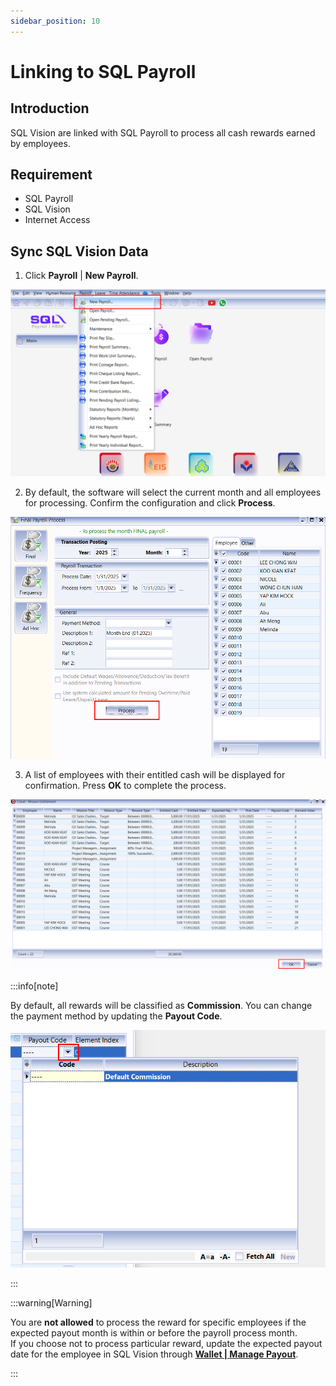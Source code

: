 ```yaml
---
sidebar_position: 10
---
```


# Linking to SQL Payroll

## Introduction

SQL Vision are linked with SQL Payroll to process all cash rewards earned by employees.

## Requirement

- SQL Payroll
- SQL Vision
- Internet Access

## Sync SQL Vision Data

1. Click **Payroll** | **New Payroll**.

![payroll](../../../static/img/integration/vision/payroll/payroll-1.png)

2. By default, the software will select the current month and all employees for processing. Confirm the configuration and click **Process**.

![payroll](../../../static/img/integration/vision/payroll/payroll-2.png)

3. A list of employees with their entitled cash will be displayed for confirmation. Press **OK** to complete the process.

![payroll](../../../static/img/integration/vision/payroll/payroll-3.png)

:::info[note]

By default, all rewards will be classified as **Commission**. You can change the payment method by updating the **Payout Code**.

![payroll](../../../static/img/integration/vision/payroll/payroll-info.png)

:::

:::warning[Warning]

You are **not allowed** to process the reward for specific employees if the expected payout month is within or before the payroll process month.  
If you choose not to process particular reward, update the expected payout date for the employee in SQL Vision through **[Wallet | Manage Payout](wallet.md#1---manage-payoutentitlement-page)**.

:::
